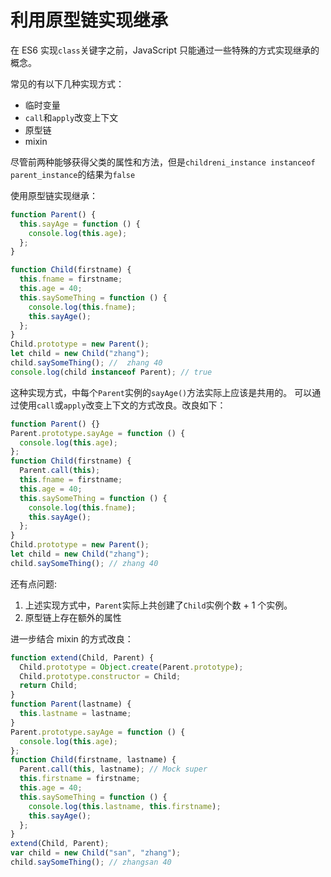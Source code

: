 # 利用原型链实现继承

在 ES6 实现`class`关键字之前，JavaScript 只能通过一些特殊的方式实现继承的概念。

常见的有以下几种实现方式：

- 临时变量
- `call`和`apply`改变上下文
- 原型链
- mixin

尽管前两种能够获得父类的属性和方法，但是`childreni_instance instanceof parent_instance`的结果为`false`

使用原型链实现继承：

```js
function Parent() {
  this.sayAge = function () {
    console.log(this.age);
  };
}

function Child(firstname) {
  this.fname = firstname;
  this.age = 40;
  this.saySomeThing = function () {
    console.log(this.fname);
    this.sayAge();
  };
}
Child.prototype = new Parent();
let child = new Child("zhang");
child.saySomeThing(); //  zhang 40
console.log(child instanceof Parent); // true
```

这种实现方式，中每个`Parent`实例的`sayAge()`方法实际上应该是共用的。
可以通过使用`call`或`apply`改变上下文的方式改良。改良如下：

```js
function Parent() {}
Parent.prototype.sayAge = function () {
  console.log(this.age);
};
function Child(firstname) {
  Parent.call(this);
  this.fname = firstname;
  this.age = 40;
  this.saySomeThing = function () {
    console.log(this.fname);
    this.sayAge();
  };
}
Child.prototype = new Parent();
let child = new Child("zhang");
child.saySomeThing(); // zhang 40
```

还有点问题:

1. 上述实现方式中，`Parent`实际上共创建了`Child`实例个数 + 1 个实例。
2. 原型链上存在额外的属性

进一步结合 mixin 的方式改良：

```js
function extend(Child, Parent) {
  Child.prototype = Object.create(Parent.prototype);
  Child.prototype.constructor = Child;
  return Child;
}
function Parent(lastname) {
  this.lastname = lastname;
}
Parent.prototype.sayAge = function () {
  console.log(this.age);
};
function Child(firstname, lastname) {
  Parent.call(this, lastname); // Mock super
  this.firstname = firstname;
  this.age = 40;
  this.saySomeThing = function () {
    console.log(this.lastname, this.firstname);
    this.sayAge();
  };
}
extend(Child, Parent);
var child = new Child("san", "zhang");
child.saySomeThing(); // zhangsan 40
```
